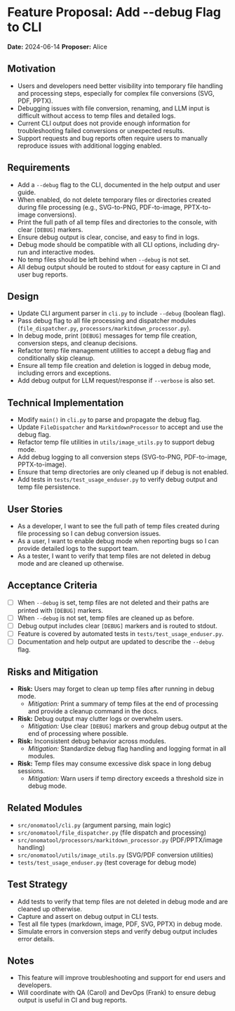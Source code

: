 # Feature Proposal: Add --debug Flag to CLI

**Date:** 2024-06-14
**Proposer:** Alice

## Motivation
- Users and developers need better visibility into temporary file handling and processing steps, especially for complex file conversions (SVG, PDF, PPTX).
- Debugging issues with file conversion, renaming, and LLM input is difficult without access to temp files and detailed logs.
- Current CLI output does not provide enough information for troubleshooting failed conversions or unexpected results.
- Support requests and bug reports often require users to manually reproduce issues with additional logging enabled.

## Requirements
- Add a `--debug` flag to the CLI, documented in the help output and user guide.
- When enabled, do not delete temporary files or directories created during file processing (e.g., SVG-to-PNG, PDF-to-image, PPTX-to-image conversions).
- Print the full path of all temp files and directories to the console, with clear `[DEBUG]` markers.
- Ensure debug output is clear, concise, and easy to find in logs.
- Debug mode should be compatible with all CLI options, including dry-run and interactive modes.
- No temp files should be left behind when `--debug` is not set.
- All debug output should be routed to stdout for easy capture in CI and user bug reports.

## Design
- Update CLI argument parser in `cli.py` to include `--debug` (boolean flag).
- Pass debug flag to all file processing and dispatcher modules (`file_dispatcher.py`, `processors/markitdown_processor.py`).
- In debug mode, print `[DEBUG]` messages for temp file creation, conversion steps, and cleanup decisions.
- Refactor temp file management utilities to accept a debug flag and conditionally skip cleanup.
- Ensure all temp file creation and deletion is logged in debug mode, including errors and exceptions.
- Add debug output for LLM request/response if `--verbose` is also set.

## Technical Implementation
- Modify `main()` in `cli.py` to parse and propagate the debug flag.
- Update `FileDispatcher` and `MarkitdownProcessor` to accept and use the debug flag.
- Refactor temp file utilities in `utils/image_utils.py` to support debug mode.
- Add debug logging to all conversion steps (SVG-to-PNG, PDF-to-image, PPTX-to-image).
- Ensure that temp directories are only cleaned up if debug is not enabled.
- Add tests in `tests/test_usage_enduser.py` to verify debug output and temp file persistence.

## User Stories
- As a developer, I want to see the full path of temp files created during file processing so I can debug conversion issues.
- As a user, I want to enable debug mode when reporting bugs so I can provide detailed logs to the support team.
- As a tester, I want to verify that temp files are not deleted in debug mode and are cleaned up otherwise.

## Acceptance Criteria
- [ ] When `--debug` is set, temp files are not deleted and their paths are printed with `[DEBUG]` markers.
- [ ] When `--debug` is not set, temp files are cleaned up as before.
- [ ] Debug output includes clear `[DEBUG]` markers and is routed to stdout.
- [ ] Feature is covered by automated tests in `tests/test_usage_enduser.py`.
- [ ] Documentation and help output are updated to describe the `--debug` flag.

## Risks and Mitigation
- **Risk:** Users may forget to clean up temp files after running in debug mode.
  - *Mitigation:* Print a summary of temp files at the end of processing and provide a cleanup command in the docs.
- **Risk:** Debug output may clutter logs or overwhelm users.
  - *Mitigation:* Use clear `[DEBUG]` markers and group debug output at the end of processing where possible.
- **Risk:** Inconsistent debug behavior across modules.
  - *Mitigation:* Standardize debug flag handling and logging format in all modules.
- **Risk:** Temp files may consume excessive disk space in long debug sessions.
  - *Mitigation:* Warn users if temp directory exceeds a threshold size in debug mode.

## Related Modules
- `src/onomatool/cli.py` (argument parsing, main logic)
- `src/onomatool/file_dispatcher.py` (file dispatch and processing)
- `src/onomatool/processors/markitdown_processor.py` (PDF/PPTX/image handling)
- `src/onomatool/utils/image_utils.py` (SVG/PDF conversion utilities)
- `tests/test_usage_enduser.py` (test coverage for debug mode)

## Test Strategy
- Add tests to verify that temp files are not deleted in debug mode and are cleaned up otherwise.
- Capture and assert on debug output in CLI tests.
- Test all file types (markdown, image, PDF, SVG, PPTX) in debug mode.
- Simulate errors in conversion steps and verify debug output includes error details.

## Notes
- This feature will improve troubleshooting and support for end users and developers.
- Will coordinate with QA (Carol) and DevOps (Frank) to ensure debug output is useful in CI and bug reports.

